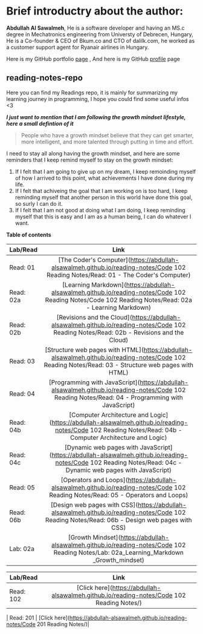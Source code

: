 # Brief introductry about the author: 
**Abdullah Al Sawalmeh**, He is a software developer and having an MS.c degree in Mechatronics engineering from Universty of Debrecen, Hungary, He is a Co-founder & CEO of Bkum.co and CTO of dalilk.com, he worked as a customer support agent for Ryanair airlines in Hungary.

Here is my GitHub portfolio [page](https://abdullah-alsawalmeh.github.io/reading-notes/) , And here is my GitHub [profile](https://github.com/Abdullah-AlSawalmeh) page 

## reading-notes-repo
Here you can find my Readings repo, it is mainly for summarizing my learning journey in programming, I hope you could find some useful infos &lt;3

***I just want to mention that I am following the growth mindset lifestyle, here a small defintion of it***
> People who have a growth mindset believe that they can get smarter, more intelligent, and more talented through putting in time and effort. 

I need to stay all along having the growth mindset, and here are some reminders that I keep remind myself to stay on the growth mindset: 

1. If I felt that I am going to give up on my dream, I keep remoinding myself of how I arrived to this point, what achievements I have done during my life.
2. If I felt that achiveing the goal that I am working on is too hard, I keep reminding myself that another person in this world have done this goal, so surly I can do it.
3. If I felt that I am not good at doing what I am doing, I keep reminding myself that this is easy and I am as a human being, I can do whatever I want.

**Table of contents**


| Lab/Read        | Link       |
| ------------- |:-------------:|
| Read: 01      | [The Coder's Computer](https://abdullah-alsawalmeh.github.io/reading-notes/Code 102 Reading Notes/Read: 01 - The Coder's Computer)| 
| Read: 02a     | [Learning Markdown](https://abdullah-alsawalmeh.github.io/reading-notes/Code 102 Reading Notes/Code 102 Reading Notes/Read: 02a - Learning Markdown)|  
| Read: 02b     | [Revisions and the Cloud](https://abdullah-alsawalmeh.github.io/reading-notes/Code 102 Reading Notes/Read: 02b - Revisions and the Cloud)|  
| Read: 03     | [Structure web pages with HTML](https://abdullah-alsawalmeh.github.io/reading-notes/Code 102 Reading Notes/Read: 03 - Structure web pages with HTML)| 
| Read: 04     | [Programming with JavaScript](https://abdullah-alsawalmeh.github.io/reading-notes/Code 102 Reading Notes/Read: 04 - Programming with JavaScript)| 
| Read: 04b     | [Computer Architecture and Logic](https://abdullah-alsawalmeh.github.io/reading-notes/Code 102 Reading Notes/Read: 04b - Computer Architecture and Logic)| 
| Read: 04c     | [Dynamic web pages with JavaScript](https://abdullah-alsawalmeh.github.io/reading-notes/Code 102 Reading Notes/Read: 04c - Dynamic web pages with JavaScript)| 
| Read: 05     | [Operators and Loops](https://abdullah-alsawalmeh.github.io/reading-notes/Code 102 Reading Notes/Read: 05 - Operators and Loops)| 
| Read: 06b     | [Design web pages with CSS](https://abdullah-alsawalmeh.github.io/reading-notes/Code 102 Reading Notes/Read: 06b - Design web pages with CSS)| 
| Lab: 02a     | [Growth Mindset](https://abdullah-alsawalmeh.github.io/reading-notes/Code 102 Reading Notes/Lab: 02a_Learning_Markdown _Growth_mindset)| 





| Lab/Read        | Link       |
| ------------- |:-------------:|
| Read: 102      | [Click here](https://abdullah-alsawalmeh.github.io/reading-notes/Code 102 Reading Notes/)| 

| Read: 201      | [Click here](https://abdullah-alsawalmeh.github.io/reading-notes/Code 201 Reading Notes/)| 

